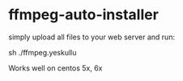 # ffmpeg-auto-installer

simply upload all files to your web server and run:

sh ./ffmpeg.yeskullu

Works well on centos 5x, 6x 
